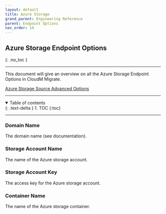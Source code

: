 ```yaml
---
layout: default
title: Azure Storage
grand_parent: Engineering Reference
parent: Endpoint Options
nav_order: 14
---
```


## Azure Storage Endpoint Options
{: .no_toc }

---
This document will give an overview on all the Azure Storage Endpoint Options in CloudM Migrate. 

<a href="https://cloudm-migrate.github.io/documentation/Engineering-Reference/AzureStorageSourceAO.html">Azure Storage Source Advanced Options</a>
         
---
<a name="top"></a>
<details open markdown="block">
  <summary>
    Table of contents
  </summary>
  {: .text-delta }
1. TOC
{:toc}
</details>

---
### Domain Name

The domain name (see documentation).

### Storage Account Name

The name of the Azure storage account.

### Storage Account Key

The access key for the Azure storage account.

### Container Name

The name of the Azure storage container.





